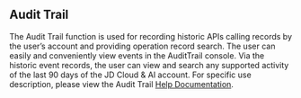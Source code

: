 ## Audit Trail

The Audit Trail function is used for recording historic APIs calling records by the user’s account and providing operation record search. The user can easily and conveniently view events in the AuditTrail console. Via the historic event records, the user can view and search any supported activity of the last 90 days of the JD Cloud & AI account. For specific use description, please view the Audit Trail [Help Documentation](https://docs.jdcloud.com/audit-trail/product-overview).


